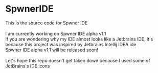 # SpwnerIDE
This is the source code for Spwner IDE\
\
I am currently working on Spwner IDE alpha v1.1\
If you are wondering why my IDE almost looks like a Jetbrains IDE, it's because this project was inspired by Jetbrains Intellij IDEA ide\
Spwner IDE alpha v1.1 will be released soon!\
\
Let's hope this repo doesn't get taken down because I used some of JetBrains's IDE icons
